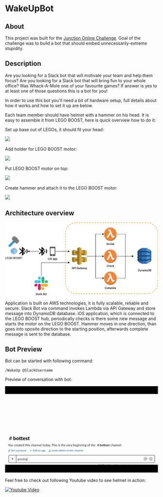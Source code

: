 # WakeUpBot

## About

This project was built for the [Junction Online Challenge](https://www.reddit.com/r/JunctionCommunity/comments/b7csl5/march_online_challenge_bots_bots_bots/). Goal of the challenge was to build a bot that should embed unnecessarily-extreme stupidity.

## Description

Are you looking for a Slack bot that will motivate your team and help them focus? Are you looking for a Slack bot that will bring fun to your whole office? Was Whack-A-Mole one of your favourite games? If answer is yes to at least one of those questions this is a bot for you!

In order to use this bot you'll need a bit of hardware setup, full details about how it works and how to set it up are below.

Each team member should have helmet with a hammer on his head. It is easy to assemble it from LEGO BOOST, here is quick overview how to do it:

Set up base out of LEGOs, it should fit your head:

![](https://github.com/gvuksic/WakeUpBot/blob/master/Assets/bot-1.png)

Add holder for LEGO BOOST motor:

![](https://github.com/gvuksic/WakeUpBot/blob/master/Assets/bot-2.png)

Put LEGO BOOST motor on top:

![](https://github.com/gvuksic/WakeUpBot/blob/master/Assets/bot-3.png)

Create hammer and attach it to the LEGO BOOST motor:

![](https://github.com/gvuksic/WakeUpBot/blob/master/Assets/bot-4.png)


## Architecture overview

![](https://github.com/gvuksic/WakeUpBot/blob/master/Assets/architecture.png)

Application is built on AWS technologies, it is fully scalable, reliable and secure. Slack Bot via command invokes Lambda via API Gateway and store message into DynamoDB database. iOS application, which is connected to the LEGO BOOST hub, periodically checks is there some new message and starts the motor on the LEGO BOOST. Hammer moves in one direction, than goes into oposite direction to the starting position, afterwards complete message is sent to the database.

## Bot Preview

Bot can be started with following command:

```
/WakeUp @SlackUsername
```

Preview of conversation with bot:

![](https://github.com/gvuksic/WakeUpBot/blob/master/Assets/bot-preview.gif)

Feel free to check out following Youtube video to see helmet in action:

[![Youtube Video](https://img.youtube.com/vi/vgFAblJFa_w/0.jpg)](https://www.youtube.com/watch?v=vgFAblJFa_w "Youtube Video of Bot in Action")

